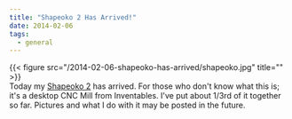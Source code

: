 ```yaml
---
title: "Shapeoko 2 Has Arrived!"
date: 2014-02-06
tags:
  - general
---
```

{{< figure src="/2014-02-06-shapeoko-has-arrived/shapeoko.jpg" title="" >}}
<br>
Today my [Shapeoko 2](https://www.inventables.com/technologies/desktop-cnc-mill-kit-shapeoko-2) has arrived.  For those who don't know what this is; it's a desktop CNC Mill from Inventables.  I've put about 1/3rd of it together so far. Pictures and what I do with it may be posted in the future.


